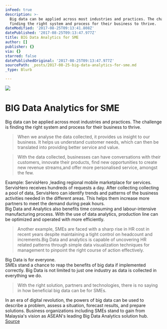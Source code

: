 ```yaml
---
inFeed: true
description: >-
  Big data can be applied across most industries and practices. The challenge is
  finding the right system and process for their business to thrive.
dateModified: '2017-08-25T09:13:41.808Z'
datePublished: '2017-08-25T09:13:47.977Z'
title: BIG Data Analytics for SME
author: []
publisher: {}
via: {}
starred: false
datePublishedOriginal: '2017-08-25T09:13:47.977Z'
sourcePath: _posts/2017-08-25-big-data-analytics-for-sme.md
_type: Blurb

---
```

![](https://the-grid-user-content.s3-us-west-2.amazonaws.com/5700c646-e917-4515-a355-b6dccb143a97.png)

# BIG Data Analytics for SME

Big data can be applied across most industries and practices. The challenge is finding the right system and process for their business to thrive.

> When we analyse the data collected, it provides us insight to our business. It helps us understand customer needs, which can then be translated into providing better service and value.

> With the data collected, businesses can have conversations with their customers, innovate their products, find new opportunities to create new revenue streams,and offer more personalised service, amongst the few.

Example: ServisHero ,leading regional mobile marketplace for services. ServisHero receives hundreds of requests a day. After collecting collecting a pool of data, ServisHero can identify trends and patterns of the business activities needed in the different areas. This helps them increase more partners to meet the demand during peak hours.  
Big Data and Analytics also benefits time consuming and labour-intensive manufacturing process. With the use of data analytics, production line can be optimized and operated with more efficiently.

> Another example, SMEs are faced with a sharp rise in HR cost in recent years despite maintaining a tight control on headcount and increments.Big Data and analytics is capable of uncovering HR related patterns through simple data visualization techniques for management to pinpoint the right course of action effectively.

Big Data is for everyone.  
SMEs stand a chance to reap the benefits of big data if implemented correctly. Big Data is not limited to just one industry as data is collected in everything we do.

> With the right solution, partners and technologies, there is no saying in how beneficial big data can be for SMEs.

In an era of digital revolution, the powers of big data can be used to describe a problem, assess a situation, forecast results, and prepare solutions. Business organizations including SMEs stand to gain from Malaysia's vision as ASEAN's leading Big Data Analytics solution hub.  
[Source][0]

[0]: https://smemagazine.asia/ "SME Magazine"